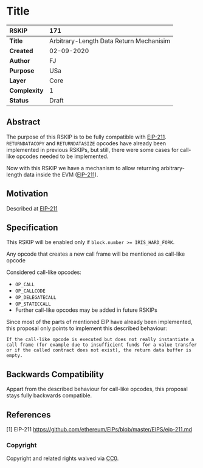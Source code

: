 # Title

|RSKIP          |171           |
| :------------ |:-------------|
|**Title**      |Arbitrary-Length Data Return Mechanisim |
|**Created**    |02-09-2020 |
|**Author**     |FJ |
|**Purpose**    |USa |
|**Layer**      |Core |
|**Complexity** |1 |
|**Status**     |Draft |

## Abstract

The purpose of this RSKIP is to be fully compatible with [EIP-211](https://github.com/ethereum/EIPs/blob/master/EIPS/eip-211.md). `RETURNDATACOPY` and `RETURNDATASIZE` opcodes have already been implemented in previous RSKIPs, but still, there were some cases for call-like opcodes needed to be implemented.

Now with this RSKIP we have a mechanism to allow returning arbitrary-length data inside the EVM ([EIP-211](https://github.com/ethereum/EIPs/blob/master/EIPS/eip-211.md)).

## Motivation

Described at [EIP-211](https://github.com/ethereum/EIPs/blob/master/EIPS/eip-211.md)

## Specification

This RSKIP will be enabled only if `block.number >= IRIS_HARD_FORK`. 

Any opcode that creates a new call frame will be mentioned as call-like opcode

Considered call-like opcodes:
- `OP_CALL`
- `OP_CALLCODE`
- `OP_DELEGATECALL`
- `OP_STATICCALL`
- Further call-like opcodes may be added in future RSKIPs

Since most of the parts of mentioned EIP have already been implemented, this proposal only points to implement this described behaviour:

```
If the call-like opcode is executed but does not really instantiate a call frame (for example due to insufficient funds for a value transfer or if the called contract does not exist), the return data buffer is empty.
```

## Backwards Compatibility 

Appart from the described behaviour for call-like opcodes, this proposal stays fully backwards compatible.

## References

[1] EIP-211 https://github.com/ethereum/EIPs/blob/master/EIPS/eip-211.md

### Copyright

Copyright and related rights waived via [CC0](https://creativecommons.org/publicdomain/zero/1.0/).
